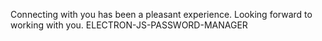 Connecting with you has been a pleasant experience.
Looking forward to working with you.
ELECTRON-JS-PASSWORD-MANAGER
